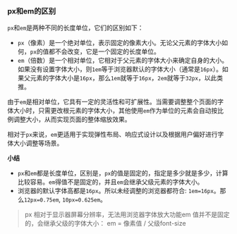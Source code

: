 ### **px和em的区别**

`px`和`em`是两种不同的长度单位，它们的区别如下：

- `px`（像素）是一个绝对单位，表示固定的像素大小。无论父元素的字体大小如何，`px`的值都不会改变，它是一个固定的长度单位。
- `em`（倍数）是一个相对单位，它相对于父元素的字体大小来确定自身的大小。如果没有设置字体大小，则`1em`等于浏览器默认的字体大小（通常是`16px`）。如果父元素的字体大小是`16px`，那么`1em`就等于`16px`，`2em`就等于`32px`，以此类推。

由于`em`是相对单位，它具有一定的灵活性和可扩展性。当需要调整整个页面的字体大小时，只需更改根元素的字体大小，其他使用`em`作为单位的元素会自动按比例调整大小，从而实现页面的整体缩放效果。

相对于`px`来说，`em`更适用于实现弹性布局、响应式设计以及根据用户偏好进行字体大小调整等场景。

**小结**

- `px`和`em`都是长度单位，区别是，`px`的值是固定的，指定是多少就是多少，计算比较容易。`em`得值不是固定的，并且`em`会继承父级元素的字体大小。
- 浏览器的默认字体高都是`16px`。所以未经调整的浏览器都符合: `1em=16px`。那么`12px=0.75em`, `10px=0.625em`。

> px 相对于显示器屏幕分辨率，无法用浏览器字体放大功能em 值并不是固定的，会继承父级的字体大小： em = 像素值 / 父级font-size
>